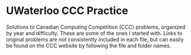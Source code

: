 # UWaterloo CCC Practice

Solutions to Canadian Computing Competition (CCC) problems, organized by year and difficulty. These are some of the ones I started with. Links to original problems are not consistently included in each file, but can easily be found on the CCC website by following the file and folder names.
